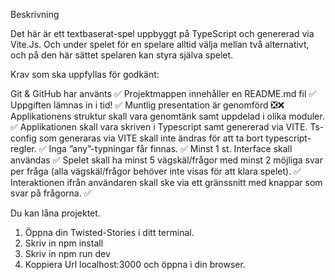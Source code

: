 Beskrivning

Det här är ett textbaserat-spel uppbyggt på TypeScript och genererad via Vite.Js. Och under spelet för en spelare alltid välja mellan två alternativt, och på den här sättet spelaren kan styra själva spelet.

Krav som ska uppfyllas för godkänt:

Git & GitHub har använts ✅
Projektmappen innehåller en README.md fil ✅
Uppgiften lämnas in i tid! ✅
Muntlig presentation är genomförd ❎❌
Applikationens struktur skall vara genomtänk samt uppdelad i olika moduler. ✅
Applikationen skall vara skriven i Typescript samt genererad via VITE. Ts-config som generaras via VITE skall inte ändras för att ta bort typescript-regler. ✅
Inga ”any”-typningar får finnas. ✅
Minst 1 st. Interface skall användas ✅
Spelet skall ha minst 5 vägskäl/frågor med minst 2 möjliga svar per fråga (alla vägskäl/frågor behöver inte visas för att klara spelet). ✅
Interaktionen ifrån användaren skall ske via ett gränssnitt med knappar som svar på frågorna. ✅



Du kan låna projektet.

1. Öppna din Twisted-Stories i ditt terminal.
2. Skriv in npm install
3. Skriv in npm run dev
4. Koppiera Url localhost:3000 och öppna i din browser.   

